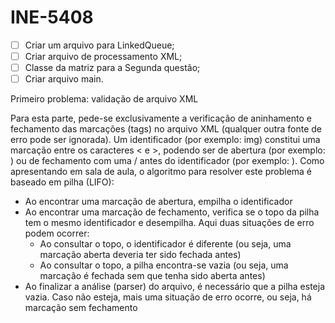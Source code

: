 # INE-5408

- [ ] Criar um arquivo para LinkedQueue;
- [ ] Criar arquivo de processamento XML;
- [ ] Classe da matriz para a Segunda questão;
- [ ] Criar arquivo main. 

Primeiro problema: validação de arquivo XML

Para esta parte, pede-se exclusivamente a verificação de aninhamento e fechamento das marcações (tags) no arquivo XML (qualquer outra fonte de erro pode ser ignorada). Um identificador (por exemplo: img) constitui uma marcação entre os caracteres < e >, podendo ser de abertura (por exemplo: <img>) ou de fechamento com uma / antes do identificador (por exemplo: </img>). Como apresentando em sala de aula, o algoritmo para resolver este problema é baseado em pilha (LIFO):

   - Ao encontrar uma marcação de abertura, empilha o identificador
   - Ao encontrar uma marcação de fechamento, verifica se o topo da pilha tem o mesmo identificador e desempilha. Aqui duas situações de erro podem ocorrer:
       - Ao consultar o topo, o identificador é diferente (ou seja, uma marcação aberta deveria ter sido fechada antes)
       - Ao consultar o topo, a pilha encontra-se vazia (ou seja, uma marcação é fechada sem que tenha sido aberta antes)
   - Ao finalizar a análise (parser) do arquivo, é necessário que a pilha esteja vazia. Caso não esteja, mais uma situação de erro ocorre, ou seja, há marcação sem fechamento




